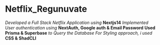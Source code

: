 # Netflix_Regunuvate
*Developed a Full Stack Netflix Application using* **Nextjs14**
*Implemented User authentication using* **NextAuth, Google auth & Email Password**
**Used Prisma & Superbase** *to Query the Database*
*For Styling approach, i used* **CSS & ShadCLI**

